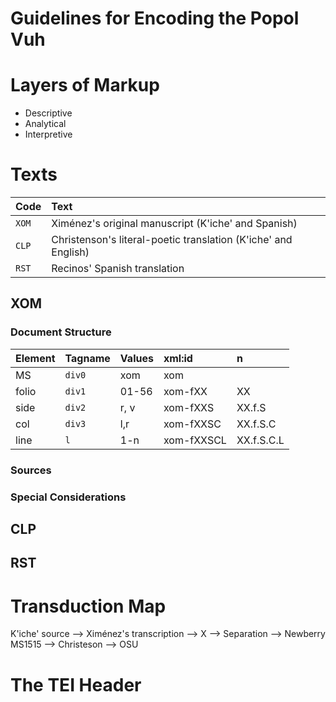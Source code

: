 # Guidelines for Encoding the Popol Vuh

# Layers of Markup

- Descriptive
- Analytical
- Interpretive

# Texts

| Code   | Text                                                            |
|:-------|:----------------------------------------------------------------|
| `XOM`  | Ximénez's original manuscript (K'iche' and Spanish)             |
| `CLP`  | Christenson's literal-poetic translation (K'iche' and English)  |
| `RST`  | Recinos' Spanish translation                                    |

## XOM

### Document Structure

| Element | Tagname | Values | xml:id     | n          |
|:--------|:--------|:-------|:-----------|:-----------|
| MS      | `div0`  | xom    | xom        |            |
| folio   | `div1`  | 01-56  | xom-fXX    | XX         |
| side    | `div2`  | r, v   | xom-fXXS   | XX.f.S     |
| col     | `div3`  | l,r    | xom-fXXSC  | XX.f.S.C   |
| line    | `l`     | 1-n    | xom-fXXSCL | XX.f.S.C.L |

### Sources

### Special Considerations

## CLP

## RST

# Transduction Map

K'iche' source --> Ximénez's transcription --> X --> Separation --> Newberry MS1515 --> Christeson --> OSU

# The TEI Header

